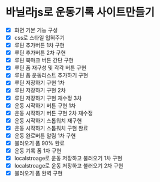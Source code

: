 # 바닐라js로 운동기록 사이트만들기

- [x] 화면 기본 기능 구성
- [x] css로 스타일 입혀주기
- [x] 루틴 추가버튼 1차 구현
- [x] 루틴 추가버튼 2차 구현
- [x] 루틴 북마크 버튼 간단 구현
- [x] 루틴 폼 재구성 및 각각 버튼 구현
- [x] 루틴 폼 운동리스트 추가하기 구현
- [x] 루틴 저장하기 구현 1차
- [x] 루틴 저장하기 구현 2차
- [x] 루틴 저장하기 구현 재수정 3차
- [x] 운동 시작하기 버튼 구현 1차
- [x] 운동 시작하기 버튼 구현 2차 재수정 
- [x] 운동 시작하기 스톱워치 재구현
- [x] 운동 시작하기 스톱워치 구현 완료
- [x] 운동 완료버튼 알림 1차 구현
- [x] 불러오기 폼 90% 완료 
- [x]  운동 기록 폼 1차 구현
- [x] localstroage로 운동 저장하고 불러오기 1차 구현 
- [x] localstroage로 운동 저장하고 불러오기 2차 구현 
- [x] 불러오기 폼 완벽 구현 